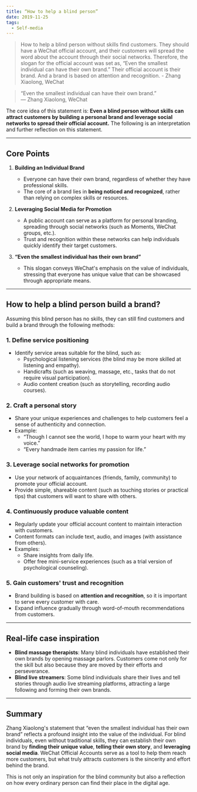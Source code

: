 ```yaml
---
title: “How to help a blind person”
date: 2019-11-25
tags:
  - Self-media
---
```


> How to help a blind person without skills find customers. They should have a WeChat official account, and their customers will spread the word about the account through their social networks. Therefore, the slogan for the official account was set as, “Even the smallest individual can have their own brand.” Their official account is their brand. And a brand is based on attention and recognition. - Zhang Xiaolong, WeChat

> “Even the smallest individual can have their own brand.”  
> — Zhang Xiaolong, WeChat

The core idea of this statement is: **Even a blind person without skills can attract customers by building a personal brand and leverage social networks to spread their official account.** The following is an interpretation and further reflection on this statement.

---

## Core Points

1. **Building an Individual Brand**  
   - Everyone can have their own brand, regardless of whether they have professional skills.  
   - The core of a brand lies in **being noticed and recognized**, rather than relying on complex skills or resources.

2. **Leveraging Social Media for Promotion**  
   - A public account can serve as a platform for personal branding, spreading through social networks (such as Moments, WeChat groups, etc.).  
   - Trust and recognition within these networks can help individuals quickly identify their target customers.

3. **“Even the smallest individual has their own brand”**  
   - This slogan conveys WeChat's emphasis on the value of individuals, stressing that everyone has unique value that can be showcased through appropriate means.

---

## How to help a blind person build a brand?

Assuming this blind person has no skills, they can still find customers and build a brand through the following methods:

### 1. Define service positioning

- Identify service areas suitable for the blind, such as:  
  - Psychological listening services (the blind may be more skilled at listening and empathy).  
  - Handicrafts (such as weaving, massage, etc., tasks that do not require visual participation).  
  - Audio content creation (such as storytelling, recording audio courses).  

### 2. Craft a personal story

- Share your unique experiences and challenges to help customers feel a sense of authenticity and connection.  
- Example:  
  - “Though I cannot see the world, I hope to warm your heart with my voice.”  
  - “Every handmade item carries my passion for life.”

### 3. Leverage social networks for promotion

- Use your network of acquaintances (friends, family, community) to promote your official account.  
- Provide simple, shareable content (such as touching stories or practical tips) that customers will want to share with others.

### 4. Continuously produce valuable content

- Regularly update your official account content to maintain interaction with customers.  
- Content formats can include text, audio, and images (with assistance from others).  
- Examples:  
  - Share insights from daily life.  
  - Offer free mini-service experiences (such as a trial version of psychological counseling).

### 5. Gain customers' trust and recognition

- Brand building is based on **attention and recognition**, so it is important to serve every customer with care.  
- Expand influence gradually through word-of-mouth recommendations from customers.

---

## Real-life case inspiration

- **Blind massage therapists**: Many blind individuals have established their own brands by opening massage parlors. Customers come not only for the skill but also because they are moved by their efforts and perseverance.  
- **Blind live streamers**: Some blind individuals share their lives and tell stories through audio live streaming platforms, attracting a large following and forming their own brands.

---

## Summary

Zhang Xiaolong's statement that “even the smallest individual has their own brand” reflects a profound insight into the value of the individual. For blind individuals, even without traditional skills, they can establish their own brand by **finding their unique value**, **telling their own story**, and **leveraging social media**. WeChat Official Accounts serve as a tool to help them reach more customers, but what truly attracts customers is the sincerity and effort behind the brand.

This is not only an inspiration for the blind community but also a reflection on how every ordinary person can find their place in the digital age.